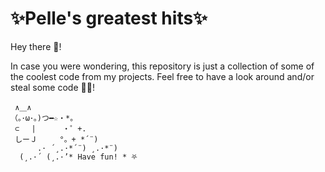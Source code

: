 # ✨Pelle's greatest hits✨

Hey there 👋!

In case you were wondering, this repository is just a collection of some of the coolest code from my projects. Feel free to have a look around and/or steal some code 🦹‍♂️!

```
 ∧＿∧
（｡･ω･｡)つ━☆・*。
 ⊂　 | 　　　・゜+.
 しーＪ　　　°。+ *´¨)
	  .· ´¸.·*´¨) ¸.·*¨)
  (¸.·´ (¸.·’* Have fun! * ⛧
```

